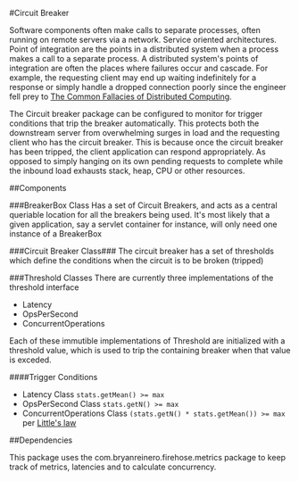#Circuit Breaker

Software components often make calls to separate processes, often running on remote servers via a network. Service oriented architectures. Point of integration are the points in a distributed system when a process makes a call to a separate process. A distributed system's points of integration are often the places where failures occur and cascade. For example, the requesting client may end up waiting indefinitely for a response or simply handle a dropped connection poorly since the engineer fell prey to [The Common Fallacies of Distributed Computing](http://en.wikipedia.org/wiki/Fallacies_of_distributed_computing).


The Circuit breaker package can be configured to monitor for trigger conditions that trip the breaker automatically. This protects both the downstream server from overwhelming surges in load and the requesting client who has the circuit breaker. This is because once the circuit breaker has been tripped, the client application can respond appropriately. As opposed to simply hanging on its own pending requests to complete while the inbound load exhausts stack, heap, CPU or other resources.

##Components

###BreakerBox Class
Has a set of Circuit Breakers, and acts as a central queriable location for all the breakers being used. It's most likely that a given application, say a servlet container for instance, will only need one instance of a BreakerBox

###Circuit Breaker Class###
The circuit breaker has a set of thresholds which define the conditions when the circuit is to be broken (tripped) 

###Threshold Classes
There are currently three implementations of the threshold interface

- Latency
- OpsPerSecond
- ConcurrentOperations

Each of these immutible implementations of Threshold are initialized with a threshold value, which is used to trip the containing breaker when that value is exceded.

####Trigger Conditions
- Latency Class `stats.getMean() >= max `
- OpsPerSecond Class `stats.getN() >= max`
- ConcurrentOperations Class `(stats.getN() * stats.getMean()) >= max` per [Little's law](http://en.wikipedia.org/wiki/Little%27s_law)

##Dependencies

This package uses the com.bryanreinero.firehose.metrics package to keep track of metrics, latencies and to calculate concurrency.
